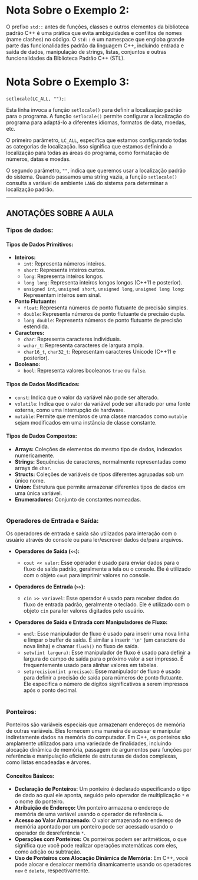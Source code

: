 # Nota Sobre o Exemplo 2:

O prefixo `std::` antes de funções, classes e outros elementos da biblioteca padrão C++ é uma prática que evita ambiguidades e conflitos de nomes (name clashes) no código. O `std::` é um namespace que engloba grande parte das funcionalidades padrão da linguagem C++, incluindo entrada e saída de dados, manipulação de strings, listas, conjuntos e outras funcionalidades da Biblioteca Padrão C++ (STL).

# Nota Sobre o Exemplo 3:

`setlocale(LC_ALL, "");`:

Esta linha invoca a função `setlocale()` para definir a localização padrão para o programa. A função `setlocale()` permite configurar a localização do programa para adaptá-lo a diferentes idiomas, formatos de data, moedas, etc.

O primeiro parâmetro, `LC_ALL`, especifica que estamos configurando todas as categorias de localização. Isso significa que estamos definindo a localização para todas as áreas do programa, como formatação de números, datas e moedas.

O segundo parâmetro, `""`, indica que queremos usar a localização padrão do sistema. Quando passamos uma string vazia, a função `setlocale()` consulta a variável de ambiente `LANG` do sistema para determinar a localização padrão.

---

## ANOTAÇÕES SOBRE A AULA

### Tipos de dados: 

#### Tipos de Dados Primitivos:
- **Inteiros:**
    - `int`: Representa números inteiros.
    - `short`: Representa inteiros curtos.
    - `long`: Representa inteiros longos.
    - `long long`: Representa inteiros longos longos (C++11 e posterior).
    - `unsigned int`, `unsigned short`, `unsigned long`, `unsigned long long`: Representam inteiros sem sinal.
- **Ponto Flutuante:**
    - `float`: Representa números de ponto flutuante de precisão simples.
    - `double`: Representa números de ponto flutuante de precisão dupla.
    - `long double`: Representa números de ponto flutuante de precisão estendida.
- **Caracteres:**
    - `char`: Representa caracteres individuais.
    - `wchar_t`: Representa caracteres de largura ampla.
    - `char16_t`, `char32_t`: Representam caracteres Unicode (C++11 e posterior).
- **Booleano:**
    - `bool`: Representa valores booleanos `true` ou `false`.

#### Tipos de Dados Modificados:
- `const`: Indica que o valor da variável não pode ser alterado.
- `volatile`: Indica que o valor da variável pode ser alterado por uma fonte externa, como uma interrupção de hardware.
- `mutable`: Permite que membros de uma classe marcados como `mutable` sejam modificados em uma instância de classe constante.

#### Tipos de Dados Compostos:
- **Arrays:** Coleções de elementos do mesmo tipo de dados, indexados numericamente.
- **Strings:** Sequências de caracteres, normalmente representadas como arrays de `char`.
- **Structs:** Coleções de variáveis de tipos diferentes agrupadas sob um único nome.
- **Union:** Estrutura que permite armazenar diferentes tipos de dados em uma única variável.
- **Enumeradores:** Conjunto de constantes nomeadas.

#

### Operadores de Entrada e Saída:

Os operadores de entrada e saída são utilizados para interação com o usuário através do console ou para ler/escrever dados de/para arquivos. 

- **Operadores de Saída (`<<`):**
    - `cout << valor`: Esse operador é usado para enviar dados para o fluxo de saída padrão, geralmente a tela ou o console. Ele é utilizado com o objeto `cout` para imprimir valores no console.

- **Operadores de Entrada (`>>`):**
    - `cin >> variavel`: Esse operador é usado para receber dados do fluxo de entrada padrão, geralmente o teclado. Ele é utilizado com o objeto `cin` para ler valores digitados pelo usuário.

- **Operadores de Saída e Entrada com Manipuladores de Fluxo:**
    - `endl`: Esse manipulador de fluxo é usado para inserir uma nova linha e limpar o buffer de saída. É similar a inserir `'\n'` (um caractere de nova linha) e chamar `flush()` no fluxo de saída.
    - `setw(int largura)`: Esse manipulador de fluxo é usado para definir a largura do campo de saída para o próximo valor a ser impresso. É frequentemente usado para alinhar valores em tabelas.
    - `setprecision(int precisao)`: Esse manipulador de fluxo é usado para definir a precisão de saída para números de ponto flutuante. Ele especifica o número de dígitos significativos a serem impressos após o ponto decimal.

#

### Ponteiros:

Ponteiros são variáveis especiais que armazenam endereços de memória de outras variáveis. Eles fornecem uma maneira de acessar e manipular indiretamente dados na memória do computador. Em C++, os ponteiros são amplamente utilizados para uma variedade de finalidades, incluindo alocação dinâmica de memória, passagem de argumentos para funções por referência e manipulação eficiente de estruturas de dados complexas, como listas encadeadas e árvores.

#### Conceitos Básicos:

- **Declaração de Ponteiros:** Um ponteiro é declarado especificando o tipo de dado ao qual ele aponta, seguido pelo operador de multiplicação `*` e o nome do ponteiro.
- **Atribuição de Endereço:** Um ponteiro armazena o endereço de memória de uma variável usando o operador de referência `&`.
- **Acesso ao Valor Armazenado:** O valor armazenado no endereço de memória apontado por um ponteiro pode ser acessado usando o operador de desreferência `*`.
- **Operações com Ponteiros:** Os ponteiros podem ser aritméticos, o que significa que você pode realizar operações matemáticas com eles, como adição ou subtração.
- **Uso de Ponteiros com Alocação Dinâmica de Memória:** Em C++, você pode alocar e desalocar memória dinamicamente usando os operadores `new` e `delete`, respectivamente.
